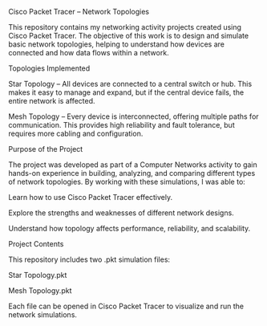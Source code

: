 Cisco Packet Tracer – Network Topologies

This repository contains my networking activity projects created using Cisco Packet Tracer. The objective of this work is to design and simulate basic network topologies, helping to understand how devices are connected and how data flows within a network.

Topologies Implemented

Star Topology – All devices are connected to a central switch or hub. This makes it easy to manage and expand, but if the central device fails, the entire network is affected.

Mesh Topology – Every device is interconnected, offering multiple paths for communication. This provides high reliability and fault tolerance, but requires more cabling and configuration.

Purpose of the Project

The project was developed as part of a Computer Networks activity to gain hands-on experience in building, analyzing, and comparing different types of network topologies. By working with these simulations, I was able to:

Learn how to use Cisco Packet Tracer effectively.

Explore the strengths and weaknesses of different network designs.

Understand how topology affects performance, reliability, and scalability.

Project Contents

This repository includes two .pkt simulation files:

Star Topology.pkt

Mesh Topology.pkt

Each file can be opened in Cisco Packet Tracer to visualize and run the network simulations.
